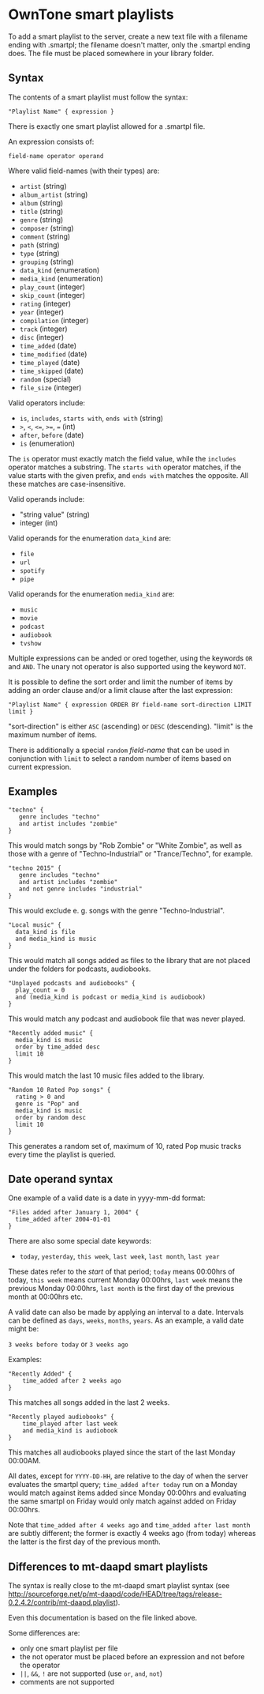 # OwnTone smart playlists


To add a smart playlist to the server, create a new text file with a filename ending with .smartpl; 
the filename doesn't matter, only the .smartpl ending does. The file must be placed somewhere in your
library folder.


## Syntax

The contents of a smart playlist must follow the syntax:

```
"Playlist Name" { expression }
```

There is exactly one smart playlist allowed for a .smartpl file.


An expression consists of:

```
field-name operator operand
```

Where valid field-names (with their types) are:

* `artist` (string)
* `album_artist` (string)
* `album` (string)
* `title` (string)
* `genre` (string)
* `composer` (string)
* `comment` (string)
* `path` (string)
* `type` (string)
* `grouping` (string)
* `data_kind` (enumeration)
* `media_kind` (enumeration)
* `play_count` (integer)
* `skip_count` (integer)
* `rating` (integer)
* `year` (integer)
* `compilation` (integer)
* `track` (integer)
* `disc` (integer)
* `time_added` (date)
* `time_modified` (date)
* `time_played` (date)
* `time_skipped` (date)
* `random` (special)
* `file_size` (integer)

Valid operators include:

* `is`, `includes`, `starts with`, `ends with` (string)
* `>`, `<`, `<=`, `>=`, `=` (int)
* `after`, `before` (date)
* `is` (enumeration)

The `is` operator must exactly match the field value, while the `includes` operator matches a substring.
The `starts with` operator matches, if the value starts with the given prefix,
and `ends with` matches the opposite. All these matches are case-insensitive.

Valid operands include:

* "string value" (string)
* integer (int)

Valid operands for the enumeration `data_kind` are:

* `file`
* `url`
* `spotify`
* `pipe`

Valid operands for the enumeration `media_kind` are:

* `music`
* `movie`
* `podcast`
* `audiobook`
* `tvshow`


Multiple expressions can be anded or ored together, using the keywords `OR` and `AND`. The unary not operator is also supported using the keyword `NOT`.


It is possible to define the sort order and limit the number of items by adding an order clause and/or a limit clause after the last expression:

```
"Playlist Name" { expression ORDER BY field-name sort-direction LIMIT limit }
```

"sort-direction" is either `ASC` (ascending) or `DESC` (descending). "limit" is the maximum number of items.

There is additionally a special `random` _field-name_ that can be used in conjunction with `limit` to select a random number of items based on current expression.


## Examples

```
"techno" {
   genre includes "techno"
   and artist includes "zombie"
}
```

This would match songs by "Rob Zombie" or "White Zombie", as well as those with a genre of "Techno-Industrial" or
"Trance/Techno", for example.

```
"techno 2015" {
   genre includes "techno"
   and artist includes "zombie"
   and not genre includes "industrial"
}
```

This would exclude e. g. songs with the genre "Techno-Industrial".

```
"Local music" {
  data_kind is file
  and media_kind is music
}
```

This would match all songs added as files to the library that are not placed under the folders for podcasts, audiobooks.

```
"Unplayed podcasts and audiobooks" {
  play_count = 0
  and (media_kind is podcast or media_kind is audiobook)
}
```

This would match any podcast and audiobook file that was never played.

```
"Recently added music" {
  media_kind is music
  order by time_added desc
  limit 10
}
```
This would match the last 10 music files added to the library.

```
"Random 10 Rated Pop songs" {
  rating > 0 and
  genre is "Pop" and
  media_kind is music
  order by random desc
  limit 10
}
```
This generates a random set of, maximum of 10, rated Pop music tracks every time the playlist is queried.

## Date operand syntax

One example of a valid date is a date in yyyy-mm-dd format:

```
"Files added after January 1, 2004" {
  time_added after 2004-01-01
}
```

There are also some special date keywords:

* `today`, `yesterday`, `this week`, `last week`, `last month`, `last year`

These dates refer to the _start_ of that period; `today` means 00:00hrs of today, `this week` means current Monday 00:00hrs, `last week` means the previous Monday 00:00hrs, `last month` is the first day of the previous month at 00:00hrs etc.

A valid date can also be made by applying an interval to a date. Intervals can be defined as `days`, `weeks`, `months`, `years`.
As an example, a valid date might be:

```3 weeks before today``` or ```3 weeks ago```


Examples:

```
"Recently Added" {
    time_added after 2 weeks ago
}
```

This matches all songs added in the last 2 weeks.

```
"Recently played audiobooks" {
    time_played after last week
    and media_kind is audiobook
}
```

This matches all audiobooks played since the start of the last Monday 00:00AM.

All dates, except for `YYYY-DD-HH`, are relative to the day of when the server evaluates the smartpl query; `time_added after today` run on a Monday would match against items added since Monday 00:00hrs and evaluating the same smartpl on Friday would only match against added on Friday 00:00hrs.

Note that `time_added after 4 weeks ago` and `time_added after last month` are subtly different; the former is exactly 4 weeks ago (from today) whereas the latter is the first day of the previous month.


## Differences to mt-daapd smart playlists

The syntax is really close to the mt-daapd smart playlist syntax (see
http://sourceforge.net/p/mt-daapd/code/HEAD/tree/tags/release-0.2.4.2/contrib/mt-daapd.playlist).

Even this documentation is based on the file linked above.

Some differences are:

* only one smart playlist per file
* the not operator must be placed before an expression and not before the operator
* `||`, `&&`, `!` are not supported (use `or`, `and`, `not`)
* comments are not supported

